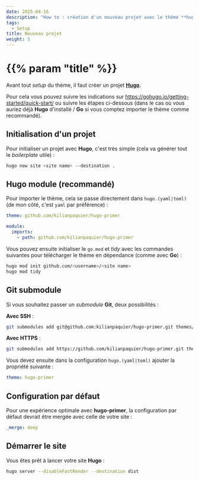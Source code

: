 ```yaml
---
date: 2025-04-16
description: "How to : création d'un nouveau projet avec le thème **hugo-primer**"
tags:
  - Setup
title: Nouveau projet
weight: 5
---
```


# {{% param "title" %}}

Avant tout *setup* du thème, il faut créer un projet [**Hugo**](https://gohugo.io/).

Pour cela vous pouvez suivre les indications sur https://gohugo.io/getting-started/quick-start/
ou suivre les étapes ci-dessous (dans le cas où vous auriez déjà **Hugo** d'installé / **Go** si vous comptez importer le thème comme recommandé).

## Initialisation d'un projet

Pour initialiser un projet avec **Hugo**, c'est très simple (cela va générer tout le *boilerplate* utile) :

```sh
hugo new site <site name> --destination .
```

## Hugo module (recommandé)

Pour importer le thème, cela se passe directement dans `hugo.(yaml|toml)` (de mon côté, c'est `yaml` par préférence) :

```yaml
theme: github.com/kilianpaquier/hugo-primer

module:
  imports:
    - path: github.com/kilianpaquier/hugo-primer
```

Vous pouvez ensuite initialiser le `go.mod` et *tidy* avec les commandes suivantes pour télécharger le thème en dépendance (comme avec **Go**) :

```sh
hugo mod init github.com/<username>/<site name>
hugo mod tidy
```

## Git submodule

Si vous souhaitez passer un *submodule* **Git**, deux possibilités :

**Avec SSH** :

```sh
git submodules add git@github.com:kilianpaquier/hugo-primer.git themes/hugo-primer
```

**Avec HTTPS** :

```sh
git submodules add https://github.com/kilianpaquier/hugo-primer.git themes/hugo-primer
```

Vous devez ensuite dans la configuration `hugo.(yaml|toml)` ajouter la propriété suivante :

```yaml
theme: hugo-primer
```

## Configuration par défaut

Pour une expérience optimale avec **hugo-primer**, la configuration par défaut devrait être mergée avec celle de votre site :

```yaml
_merge: deep
```

## Démarrer le site

Vous êtes prêt à lancer votre site **Hugo** :

```sh
hugo server --disableFastRender --destination dist
```
